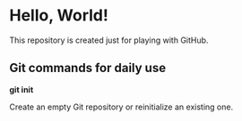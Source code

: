 # Hello, World!
This repository is created just for playing with GitHub.

## Git commands for daily use

**git init**

Create an empty Git repository or reinitialize an existing one.
